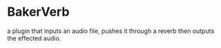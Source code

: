 # BakerVerb
 a plugin that inputs an audio file, pushes it through a reverb then outputs the effected audio.
